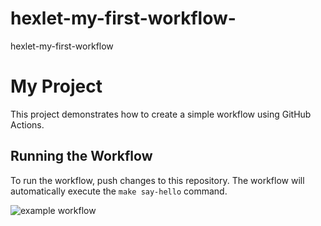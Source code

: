 # hexlet-my-first-workflow-

hexlet-my-first-workflow

# My Project

This project demonstrates how to create a simple workflow using GitHub Actions.

## Running the Workflow

To run the workflow, push changes to this repository. The workflow will automatically execute the `make say-hello` command.

![example workflow](https://github.com/pavlovkeith/hexlet-my-first-workflow-/actions/workflows/main.yml/badge.svg)
